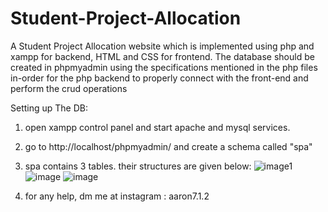 # Student-Project-Allocation
A Student Project Allocation website which is implemented using php and xampp for backend, HTML and CSS for frontend.
The database should be created in phpmyadmin using the specifications mentioned in the php files in-order for the php backend to properly connect with the front-end and perform the crud operations

Setting up The DB:
1. open xampp control panel and start apache and mysql services. 
2. go to http://localhost/phpmyadmin/ and create a schema called "spa"
3. spa contains 3 tables. their structures are given below:
![image1](https://user-images.githubusercontent.com/73333888/213902488-11af46d9-b7c4-427d-abda-b32ca53d790a.png)
![image](https://user-images.githubusercontent.com/73333888/213902506-ce6521ab-cb2f-49b0-b9e7-cc3d667e1fad.png)
![image](https://user-images.githubusercontent.com/73333888/213902515-c7d42cb1-2553-4ad7-aea5-44c0b2557270.png)

4. for any help, dm me at instagram : aaron7.1.2
